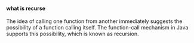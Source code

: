 #### what is recurse
The idea of calling one function from another immediately suggests the possibility of a function calling itself.
 The function-call mechanism in Java supports this possibility, which is known as recursion.
 